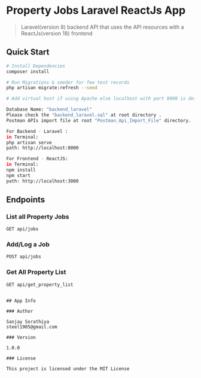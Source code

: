 # Property Jobs Laravel ReactJs App

> Laravel(version 8) backend API that uses the API resources with a ReactJs(version 18) frontend

## Quick Start

``` bash
# Install Dependencies
composer install

# Run Migrations & seeder for few test records
php artisan migrate:refresh --seed

# Add virtual host if using Apache else localhost with port 8000 is default server

Database Name: "backend_laravel"
Please check the "backend_laravel.sql" at root directory .
Postman APIs import file at root "Postman_Api_Import_File" directory. 

For Backend - Laravel : 
in Terminal: 
php artisan serve
path: http://localhost:8000

For Frontend - ReactJS:
in Terminal: 
npm install
npm start
path: http://localhost:3000

```

## Endpoints

### List all Property Jobs
``` bash
GET api/jobs
```
### Add/Log a Job
``` bash
POST api/jobs
```
### Get All Property List
``` bash
GET api/get_property_list
```


```

## App Info

### Author

Sanjay Sorathiya
steel1985@gmail.com

### Version

1.0.0

### License

This project is licensed under the MIT License
